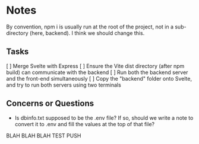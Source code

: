 # Notes

By convention, npm i is usually run at the root of the project, not in a sub-directory (here, backend). I think we should change this.

## Tasks

[ ] Merge Svelte with Express
[ ] Ensure the Vite dist directory (after npm build) can communicate with the backend
[ ] Run both the backend server and the front-end simultaneously
  [ ] Copy the "backend" folder onto Svelte, and try to run both servers using two terminals

## Concerns or Questions

- Is dbinfo.txt supposed to be the .env file? If so, should we write a note to convert it to .env and fill the values at the top of that file?

BLAH BLAH BLAH TEST PUSH